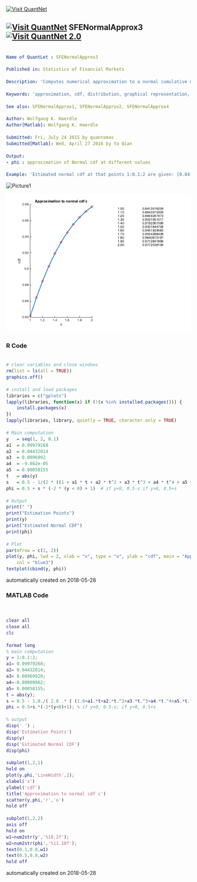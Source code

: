 [<img src="https://github.com/QuantLet/Styleguide-and-FAQ/blob/master/pictures/banner.png" width="888" alt="Visit QuantNet">](http://quantlet.de/)

## [<img src="https://github.com/QuantLet/Styleguide-and-FAQ/blob/master/pictures/qloqo.png" alt="Visit QuantNet">](http://quantlet.de/) **SFENormalApprox3** [<img src="https://github.com/QuantLet/Styleguide-and-FAQ/blob/master/pictures/QN2.png" width="60" alt="Visit QuantNet 2.0">](http://quantlet.de/)

```yaml

Name of QuantLet : SFENormalApprox3 

Published in: Statistics of Financial Markets

Description: 'Computes numerical approximation to a normal cumulative distribution function (cdf) using method c).'

Keywords: 'approximation, cdf, distribution, graphical representation, normal, normal-distribution, numeric, plot'

See also: SFENormalApprox1, SFENormalApprox2, SFENormalApprox4

Author: Wolfgang K. Haerdle
Author[Matlab]: Wolfgang K. Haerdle

Submitted: Fri, July 24 2015 by quantomas
Submitted[Matlab]: Wed, April 27 2016 by Ya Qian

Output: 
- phi : approximation of Normal cdf at different values

Example: 'Estimated normal cdf at that points 1:0.1:2 are given: [0.8413 0.8643 0.8849 0.9032 0.9192 0.9332 0.9452 0.9554 0.9641 0.9713 0.9772].'
```

![Picture1](SFENormalApprox3-1.png)

![Picture2](SFENormalApprox3_1_m.png)

### R Code
```r

# clear variables and close windows
rm(list = ls(all = TRUE))
graphics.off()

# install and load packages
libraries = c("gplots")
lapply(libraries, function(x) if (!(x %in% installed.packages())) {
    install.packages(x)
})
lapply(libraries, library, quietly = TRUE, character.only = TRUE)

# Main computation
y   = seq(1, 2, 0.1)
a1  = 0.09979268
a2  = 0.04432014
a3  = 0.0096992
a4  = -9.862e-05
a5  = 0.00058155
t   = abs(y)
s   = 0.5 - 1/(2 * ((1 + a1 * t + a2 * t^2 + a3 * t^3 + a4 * t^4 + a5 * t^5)^8))  # computer s
phi = 0.5 + s * (-2 * (y < 0) + 1)  # if y<0, 0.5-s if y>0, 0.5+s

# Output
print(" ")
print("Estimation Points")
print(y)
print("Estimated Normal CDF")
print(phi)

# Plot
par(mfrow = c(1, 2))
plot(y, phi, lwd = 2, xlab = "x", type = "o", ylab = "cdf", main = "Approximation to normal cdf c", 
    col = "blue3")
textplot(cbind(y, phi)) 

```

automatically created on 2018-05-28

### MATLAB Code
```matlab


clear all
close all
clc

format long
% main computation
y = 1:0.1:2;
a1= 0.09979268; 
a2= 0.04432014; 
a3= 0.00969920; 
a4=-0.00009862; 
a5= 0.00058155;
t = abs(y);
s = 0.5 - 1.0./( 2.0 .* ( (1.0+a1.*t+a2.*t.^2+a3.*t.^3+a4.*t.^4+a5.*t.^5).^8 ) ); % computer s
phi = 0.5+s.*(-2*(y<0)+1); % if y<0, 0.5-s; if y>0, 0.5+s

% output
disp(' ') ;
disp('Estimation Points')
disp(y)
disp('Estimated Normal CDF')
disp(phi)

subplot(1,2,1)
hold on
plot(y,phi,'LineWidth',2);
xlabel('x')
ylabel('cdf')
title('Approximation to normal cdf c')
scatter(y,phi,'r','o')
hold off

subplot(1,2,2)
axis off
hold on
w1=num2str(y','%10.2f');
w2=num2str(phi','%11.10f');
text(0.1,0.8,w1)
text(0.5,0.8,w2)
hold off

```

automatically created on 2018-05-28